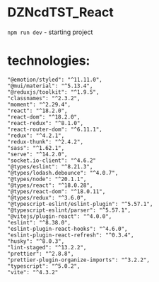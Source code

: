 # DZNcdTST_React

`npm run dev` - starting project

# technologies:

    "@emotion/styled": "^11.11.0",
    "@mui/material": "^5.13.4",
    "@reduxjs/toolkit": "^1.9.5",
    "classnames": "^2.3.2",
    "moment": "^2.29.4",
    "react": "^18.2.0",
    "react-dom": "^18.2.0",
    "react-redux": "^8.1.0",
    "react-router-dom": "^6.11.1",
    "redux": "^4.2.1",
    "redux-thunk": "^2.4.2",
    "sass": "^1.62.1",
    "serve": "^14.2.0",
    "socket.io-client": "^4.6.2"
    "@types/eslint": "^8.21.3",
    "@types/lodash.debounce": "^4.0.7",
    "@types/node": "^20.1.1",
    "@types/react": "^18.0.28",
    "@types/react-dom": "^18.0.11",
    "@types/redux": "^3.6.0",
    "@typescript-eslint/eslint-plugin": "^5.57.1",
    "@typescript-eslint/parser": "^5.57.1",
    "@vitejs/plugin-react": "^4.0.0",
    "eslint": "^8.38.0",
    "eslint-plugin-react-hooks": "^4.6.0",
    "eslint-plugin-react-refresh": "^0.3.4",
    "husky": "^8.0.3",
    "lint-staged": "^13.2.2",
    "prettier": "^2.8.8",
    "prettier-plugin-organize-imports": "^3.2.2",
    "typescript": "^5.0.2",
    "vite": "^4.3.2"
